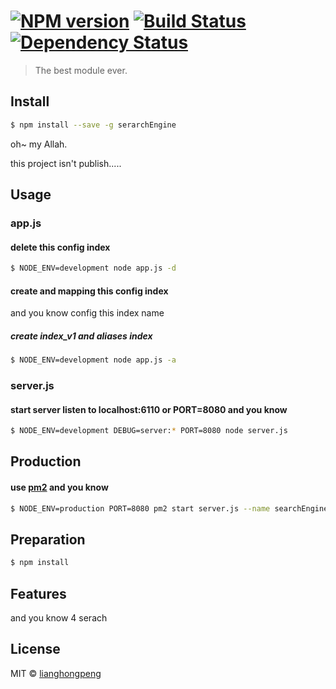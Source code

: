 #  [![NPM version][npm-image]][npm-url] [![Build Status][travis-image]][travis-url] [![Dependency Status][daviddm-url]][daviddm-image]

> The best module ever.


## Install

```sh
$ npm install --save -g serarchEngine
```

oh~ my Allah.

this project isn't publish.....


## Usage


### app.js

#### delete this config index


```sh
$ NODE_ENV=development node app.js -d
```

#### create and mapping this config index 
and you know config this index name

##### create index_v1 and aliases index   


```sh
$ NODE_ENV=development node app.js -a 
```

### server.js

#### start server listen to localhost:6110 or PORT=8080 and you know


```sh
$ NODE_ENV=development DEBUG=server:* PORT=8080 node server.js
```

## Production

#### use [pm2](github.com/Unitech/pm2) and you know

```sh
$ NODE_ENV=production PORT=8080 pm2 start server.js --name searchEngine
```
## Preparation

```sh
$ npm install
```

## Features

and you know 4 serach




## License

MIT © [lianghongpeng](github.com/ngnono)


[npm-url]: https://npmjs.org/package/AiWeiBang.SearchEngine
[npm-image]: https://badge.fury.io/js/AiWeiBang.SearchEngine.svg
[travis-url]: https://travis-ci.org/ngnono/AiWeiBang.SearchEngine
[travis-image]: https://travis-ci.org/ngnono/AiWeiBang.SearchEngine.svg?branch=master
[daviddm-url]: https://david-dm.org/ngnono/AiWeiBang.SearchEngine.svg?theme=shields.io
[daviddm-image]: https://david-dm.org/ngnono/AiWeiBang.SearchEngine
